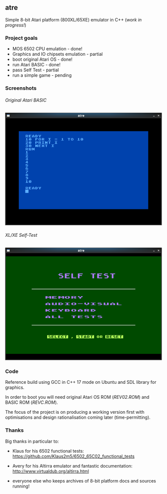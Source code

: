 ## atre

Simple 8-bit Atari platform (800XL/65XE) emulator in C++ (_work in progress!_)

### Project goals

* MOS 6502 CPU emulation - done!
* Graphics and IO chipsets emulation - partial
* boot original Atari OS - done!
* run Atari BASIC - done!
* pass Self Test - partial
* run a simple game - pending

### Screenshots

###### Original Atari BASIC

![screenshot](images/screen1.png)

###### XL/XE Self-Test

![screenshot](images/screen2.png)

### Code

Reference build using GCC in C++ 17 mode on Ubuntu and SDL library for graphics.

In order to boot you will need original Atari OS ROM (_REV02.ROM_) and BASIC ROM (_REVC.ROM_).

The focus of the project is on producing a working version first with optimisations
and design rationalisation coming later (time-permitting).

### Thanks

Big thanks in particular to:

* Klaus for his 6502 functional tests: https://github.com/Klaus2m5/6502_65C02_functional_tests

* Avery for his Altirra emulator and fantastic documentation: http://www.virtualdub.org/altirra.html

* everyone else who keeps archives of 8-bit platform docs and sources running!
